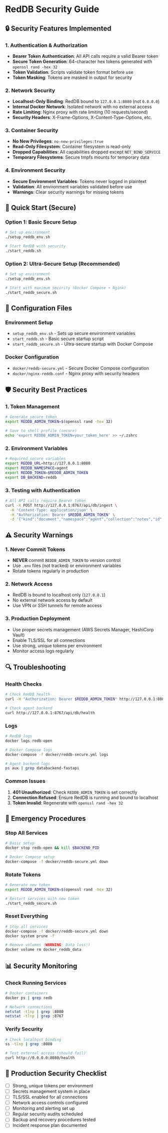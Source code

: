 # RedDB Security Guide

## 🔒 Security Features Implemented

### 1. Authentication & Authorization
- **Bearer Token Authentication**: All API calls require a valid Bearer token
- **Secure Token Generation**: 64-character hex tokens generated with `openssl rand -hex 32`
- **Token Validation**: Scripts validate token format before use
- **Token Masking**: Tokens are masked in output for security

### 2. Network Security
- **Localhost-Only Binding**: RedDB bound to `127.0.0.1:8080` (not `0.0.0.0`)
- **Internal Docker Network**: Isolated network with no external access
- **Rate Limiting**: Nginx proxy with rate limiting (10 requests/second)
- **Security Headers**: X-Frame-Options, X-Content-Type-Options, etc.

### 3. Container Security
- **No New Privileges**: `no-new-privileges:true`
- **Read-Only Filesystem**: Container filesystem is read-only
- **Dropped Capabilities**: All capabilities dropped except `NET_BIND_SERVICE`
- **Temporary Filesystems**: Secure tmpfs mounts for temporary data

### 4. Environment Security
- **Secure Environment Variables**: Tokens never logged in plaintext
- **Validation**: All environment variables validated before use
- **Warnings**: Clear security warnings for missing tokens

## 🚀 Quick Start (Secure)

### Option 1: Basic Secure Setup
```bash
# Set up environment
./setup_reddb_env.sh

# Start RedDB with security
./start_reddb.sh
```

### Option 2: Ultra-Secure Setup (Recommended)
```bash
# Set up environment
./setup_reddb_env.sh

# Start with maximum security (Docker Compose + Nginx)
./start_reddb_secure.sh
```

## 🔧 Configuration Files

### Environment Setup
- `setup_reddb_env.sh` - Sets up secure environment variables
- `start_reddb.sh` - Basic secure startup script
- `start_reddb_secure.sh` - Ultra-secure startup with Docker Compose

### Docker Configuration
- `docker/reddb-secure.yml` - Secure Docker Compose configuration
- `docker/nginx-reddb.conf` - Nginx proxy with security headers

## 🛡️ Security Best Practices

### 1. Token Management
```bash
# Generate secure token
export REDDB_ADMIN_TOKEN=$(openssl rand -hex 32)

# Save to shell profile (secure)
echo 'export REDDB_ADMIN_TOKEN=your_token_here' >> ~/.zshrc
```

### 2. Environment Variables
```bash
# Required secure variables
export REDDB_URL=http://127.0.0.1:8080
export REDDB_NAMESPACE=agent
export REDDB_TOKEN=$REDDB_ADMIN_TOKEN
export DB_BACKEND=reddb
```

### 3. Testing with Authentication
```bash
# All API calls require Bearer token
curl -X POST http://127.0.0.1:8767/api/db/ingest \
  -H 'Content-Type: application/json' \
  -H "Authorization: Bearer $REDDB_ADMIN_TOKEN" \
  -d '{"kind":"document","namespace":"agent","collection":"notes","id":"test1","text":"Your text"}'
```

## ⚠️ Security Warnings

### 1. Never Commit Tokens
- **NEVER** commit `REDDB_ADMIN_TOKEN` to version control
- Use `.env` files (not tracked) or environment variables
- Rotate tokens regularly in production

### 2. Network Access
- RedDB is bound to localhost only (`127.0.0.1`)
- No external network access by default
- Use VPN or SSH tunnels for remote access

### 3. Production Deployment
- Use proper secrets management (AWS Secrets Manager, HashiCorp Vault)
- Enable TLS/SSL for all connections
- Use strong, unique tokens per environment
- Monitor access logs regularly

## 🔍 Troubleshooting

### Health Checks
```bash
# Check RedDB health
curl -H "Authorization: Bearer $REDDB_ADMIN_TOKEN" http://127.0.0.1:8080/health

# Check agent backend
curl http://127.0.0.1:8767/api/db/health
```

### Logs
```bash
# RedDB logs
docker logs redb-open

# Docker Compose logs
docker-compose -f docker/reddb-secure.yml logs

# Agent backend logs
ps aux | grep databackend-fastapi
```

### Common Issues
1. **401 Unauthorized**: Check `REDDB_ADMIN_TOKEN` is set correctly
2. **Connection Refused**: Ensure RedDB is running and bound to localhost
3. **Token Invalid**: Regenerate with `openssl rand -hex 32`

## 🚨 Emergency Procedures

### Stop All Services
```bash
# Basic setup
docker stop redb-open && kill $BACKEND_PID

# Docker Compose setup
docker-compose -f docker/reddb-secure.yml down
```

### Rotate Tokens
```bash
# Generate new token
export REDDB_ADMIN_TOKEN=$(openssl rand -hex 32)

# Restart services with new token
./start_reddb_secure.sh
```

### Reset Everything
```bash
# Stop all services
docker-compose -f docker/reddb-secure.yml down
docker system prune -f

# Remove volumes (WARNING: Data loss!)
docker volume rm docker_reddb_data
```

## 📊 Security Monitoring

### Check Running Services
```bash
# Docker containers
docker ps | grep redb

# Network connections
netstat -tlnp | grep :8080
netstat -tlnp | grep :8767
```

### Verify Security
```bash
# Check localhost binding
ss -tlnp | grep :8080

# Test external access (should fail)
curl http://0.0.0.0:8080/health
```

## 🔐 Production Security Checklist

- [ ] Strong, unique tokens per environment
- [ ] Secrets management system in place
- [ ] TLS/SSL enabled for all connections
- [ ] Network access controls configured
- [ ] Monitoring and alerting set up
- [ ] Regular security audits scheduled
- [ ] Backup and recovery procedures tested
- [ ] Incident response plan documented
